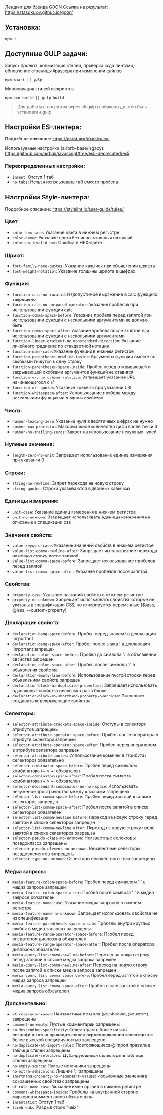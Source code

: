 Лендинг для бренда GOON
Ссылка на результат: https://stasokulov.github.io/goon/

## Установка:

```
npm i
```

## Доступные GULP задачи:

Запуск проекта, копмиляция стилей, проверка кода линтами, обновление страницы браузера при изменении файлов

```
npm start || gulp
```

Минификация стилей и скриптов

```
npm run build || gulp build
```

> Для работы с проектом через cli gulp глобально должен быть установлен gulp

## Настройки ES-линтера:

Подробное описание: https://eslint.org/docs/rules/

Используемые настройки (airbnb-base/legacy): https://github.com/airbnb/javascript/tree/es5-deprecated/es5

### Переопределенные настройки:

- `indent`: Отступ 1 таб
- `no-tabs`: Нельзя использовать таб вместо пробела

## Настройки Style-линтера:

Подробное описание: https://stylelint.io/user-guide/rules/

### Цвет:

- `color-hex-case`: Указание цвета в нижнем регистре
- `color-named`: Указание цвета без использования названий
- `color-no-invalid-hex`: Ошибка в HEX-цвете

### Шрифт:

- `font-family-name-quotes`: Указание кавычек при объявлении шрифта
- `font-weight-notation`: Указание толщины шрифта в цыфрах

### Функции:

- `function-calc-no-invalid`: Недопустимое выражение в calc функциях запрещено
- `function-calc-no-unspaced-operator`: Указание пробелов при использовании функции calc
- `function-comma-space-before`: Указание пробела перед запятой при использовании функции с несколькими аргументами не должно быть
- `function-comma-space-after`: Указание пробела после запятой при использовании функции с несколькими аргументами
- `function-linear-gradient-no-nonstandard-direction`: Указание линейного градиента по стандартной нотации
- `function-name-case`: Указание функций в нижнем регистре
- `function-parentheses-newline-inside`: Аргументы функции вместе со скобками пишутся в одну строку
- `function-parentheses-space-inside`: Пробел перед открывающей и закрывающей скобками аргументов функций не ставится
- `function-url-no-scheme-relative`: Запрещает указание URL начинающегося с //
- `function-url-quotes`: Указание ковычек при указании URL
- `function-whitespace-after`: Использование пробела между несколькими функциями в одном свойстве

### Числа:

- `number-leading-zero`: Указание нуля в десятичных цифрах не нужно
- `number-max-precision`: Максимальное количество цифр после точки 3
- `number-no-trailing-zeros`: Запрет на использование ненужных нулей

### Нулевые значения:

- `length-zero-no-unit`: Запрещает использование единиц измерения при указании 0

### Строки:

- `string-no-newline`: Запрет перехода на новую строку
- `string-quotes`: Строки указываются в двойных кавычках

### Единицы измерения:

- `unit-case`: Указание единиц измерения в нижнем регистре
- `unit-no-unknown`: Запрещает использовать единицы измерения не описаные в специкации css

### Значения свойств:

- `value-keyword-case`: Указание значений свойств в нижнем регистре
- `value-list-comma-newline-after`: Запрещает использование перехода на новую строку после запятой
- `value-list-comma-space-before`: Запрещает использование пробелов перед запятой
- `value-list-comma-space-after`: Указание пробелов после запятой

### Свойства:

- `property-case`: Указание названий свойств в нижнем регистре
- `property-no-unknown`: Запрещает использовать свойства которые не указаны в спецификации CSS, но игнорируется переменные (\$sass, @less, --custom-property)

### Декларации свойств:

- `declaration-bang-space-before`: Пробел перед знаком ! в декларации !important
- `declaration-bang-space-after`: Пробел после знака ! в декларации !important запрещен
- `declaration-colon-space-before`: Пробел до символа ':' в объявлении свойства запрещен
- `declaration-colon-space-after`: Пробел после символа ':' в объявлении свойства
- `declaration-empty-line-before`: Использование пустой строки перед объявлением свойств запрещен
- `declaration-block-no-duplicate-properties`: Запрещает использовать одинаковые свойства несколько раз в блоке
- `declaration-block-no-shorthand-property-overrides`: Разрешает создавать перекрывающие свойства

### Селекторы:

- `selector-attribute-brackets-space-inside`: Отступы в селекторе атрибутов запрещены
- `selector-attribute-operator-space-before`: Пробел после оператора в атрибуте селектора запрещен
- `selector-attribute-operator-space-after`: Пробел перед оператором в атрибуте селектора запрещен
- `selector-attribute-quotes`: Использование ковычек в атрибутах селекторов обязательно
- `selector-combinator-space-before`: Пробел перед символом комбинатора (+ > ~) обязателен
- `selector-combinator-space-after`: Пробел после символа комбинатора (+ > ~) обязателен
- `selector-descendant-combinator-no-non-space`: Использовать ненуженое пространоство между классами запрещено
- `selector-list-comma-space-before`: Пробел перед запятой в списке селекторов запрещен
- `selector-list-comma-space-after`: Пробел после запятой в списке селекторов обязателен
- `selector-list-comma-newline-before`: Переход на новую строку перед запятой в списке селекторов запрещен
- `selector-list-comma-newline-after`: Переход на новую строку после запятой в списке селекторов разрешен
- `selector-pseudo-class-no-unknown`: Неизвестные селекторы псевдокласса запрещены
- `selector-pseudo-element-no-unknown`: Неизвестные селекторы псевдоэлементов запрещены
- `selector-type-no-unknown`: Cелекторы неизвестного типа запрещены

### Медиа запросы:

- `media-feature-colon-space-before`: Пробел перед символом ':' в медиа запросе запрещен
- `media-feature-colon-space-after`: Пробел после символа ':' в медиа запросе обязателен
- `media-feature-name-case`: Указание медиа запросов в нижнем регистре
- `media-feature-name-no-unknown`: Запрещает использовать свойства не из спецификации
- `media-feature-parentheses-space-inside`: Пробелы внутри круглых скобок в медиа запросах запрещены
- `media-feature-range-operator-space-before`: Пробел перед оператором диапозона обязателен
- `media-feature-range-operator-space-after`: Пробел после оператора диапозона обязателен
- `media-query-list-comma-newline-before`: Переход на новую строку перед запятой в списке медиа запроса запрещен
- `media-query-list-comma-newline-after`: Переход на новую строку после запятой в списке медиа запроса запрещен
- `media-query-list-comma-space-before`: Пробел перед запятой в списке медиа запроса запрещен
- `media-query-list-comma-space-after`: Пробел после запятой в списке медиа запроса обязателен

### Дополнительно:

- `at-rule-no-unknown`: Неизвестные правила (@unknown, @custom) запрещены
- `comment-no-empty`: Пустые комментарии запрещены
- `no-descending-specificity`: Селекторам с более низкой специфичностью приходить после переопределения селекторов с более высокой специфичностью запрещено
- `no-duplicate-at-import-rules`: Повторяющиеся @import правила в таблице стилей запрещены
- `no-duplicate-selectors`: Дублирующиеся селекторы в таблице стилей запрещены
- `no-empty-source`: Пустые источники запрещены
- `no-extra-semicolons`: Лишние ';' запрещены
- `shorthand-property-no-redundant-values`: Избыточные значения в сокращенных свойствах запрещены
- `at-rule-name-case`: Указание имен правил в нижнем регистре
- `comment-whitespace-inside`: Пробелы на внутренней стороне маркеров комментариев обязательны
- `indentation`: Отступ 1 таб
- `linebreaks`: Разрыв строк "unix"
